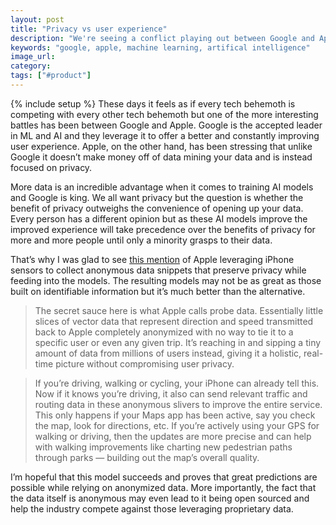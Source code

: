 ```yaml
---
layout: post
title: "Privacy vs user experience"
description: "We're seeing a conflict playing out between Google and Apple when it comes to user experience vs privacy and I'm glad that Apple is finding ways of keeping data private while improving their AI models."
keywords: "google, apple, machine learning, artifical intelligence"
image_url:
category:
tags: ["#product"]
---
```

{% include setup %}
These days it feels as if every tech behemoth is competing with every other tech behemoth but one of the more interesting battles has been between Google and Apple. Google is the accepted leader in ML and AI and they leverage it to offer a better and constantly improving user experience. Apple, on the other hand, has been stressing that unlike Google it doesn’t make money off of data mining your data and is instead focused on privacy.

More data is an incredible advantage when it comes to training AI models and Google is king. We all want privacy but the question is whether the benefit of privacy outweighs the convenience of opening up your data. Every person has a different opinion but as these AI models improve the improved experience will take precedence over the benefits of privacy for more and more people until only a minority grasps to their data.

That’s why I was glad to see [this mention](https://techcrunch.com/2018/06/29/apple-is-rebuilding-maps-from-the-ground-up/) of Apple leveraging iPhone sensors to collect anonymous data snippets that preserve privacy while feeding into the models. The resulting models may not be as great as those built on identifiable information but it’s much better than the alternative.

> The secret sauce here is what Apple calls probe data. Essentially little slices of vector data that represent direction and speed transmitted back to Apple completely anonymized with no way to tie it to a specific user or even any given trip. It’s reaching in and sipping a tiny amount of data from millions of users instead, giving it a holistic, real-time picture without compromising user privacy.

> If you’re driving, walking or cycling, your iPhone can already tell this. Now if it knows you’re driving, it also can send relevant traffic and routing data in these anonymous slivers to improve the entire service. This only happens if your Maps app has been active, say you check the map, look for directions, etc. If you’re actively using your GPS for walking or driving, then the updates are more precise and can help with walking improvements like charting new pedestrian paths through parks — building out the map’s overall quality.

I’m hopeful that this model succeeds and proves that great predictions are possible while relying on anonymized data. More importantly, the fact that the data itself is anonymous may even lead to it being open sourced and help the industry compete against those leveraging proprietary data.
